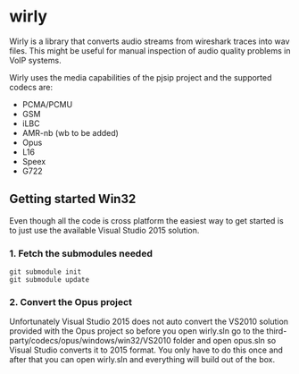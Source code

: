 # wirly
Wirly is a library that converts audio streams from wireshark traces into wav files. This might be useful for manual inspection of audio quality problems in VoIP systems. 

Wirly uses the media capabilities of the pjsip project and the supported codecs are:
* PCMA/PCMU
* GSM
* iLBC
* AMR-nb (wb to be added)
* Opus
* L16
* Speex
* G722

## Getting started Win32
Even though all the code is cross platform the easiest way to get started is to just use the available Visual Studio 2015 solution.
### 1. Fetch the submodules needed
```
git submodule init
git submodule update
```
### 2. Convert the Opus project
Unfortunately Visual Studio 2015 does not auto convert the VS2010 solution provided with the Opus project so before you open wirly.sln go to the third-party/codecs/opus/windows/win32/VS2010 folder and open opus.sln so Visual Studio converts it to 2015 format. You only have to do this once and after that you can open wirly.sln and everything will build out of the box.  
